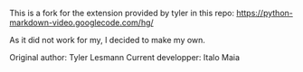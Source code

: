 This is a fork for the extension provided by tyler in this repo:
https://python-markdown-video.googlecode.com/hg/

As it did not work for my, I decided to make my own.

Original author: Tyler Lesmann
Current developper: Italo Maia